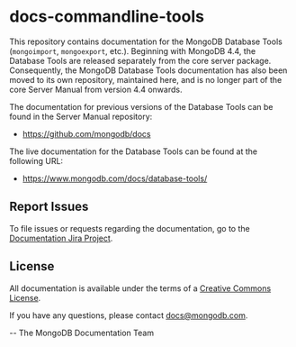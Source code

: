 # docs-commandline-tools
This repository contains documentation for the MongoDB Database Tools
(`mongoimport`, `mongoexport`, etc.). Beginning with MongoDB 4.4, the
Database Tools are released separately from the core server package.
Consequently, the MongoDB Database Tools documentation has also been
moved to its own repository, maintained here, and is no longer part of
the core Server Manual from version 4.4 onwards.

The documentation for previous versions of the Database Tools can be
found in the Server Manual repository:

- https://github.com/mongodb/docs

The live documentation for the Database Tools can be found at the
following URL:

- https://www.mongodb.com/docs/database-tools/

Report Issues
-------------

To file issues or requests regarding the documentation, go to the
[Documentation Jira Project](https://jira.mongodb.org/browse/DOCS).

License
-------

All documentation is available under the terms of a [Creative Commons
License](https://creativecommons.org/licenses/by-nc-sa/3.0/).

If you have any questions, please contact [docs@mongodb.com](mailto:docs@mongodb.com).

-- The MongoDB Documentation Team
